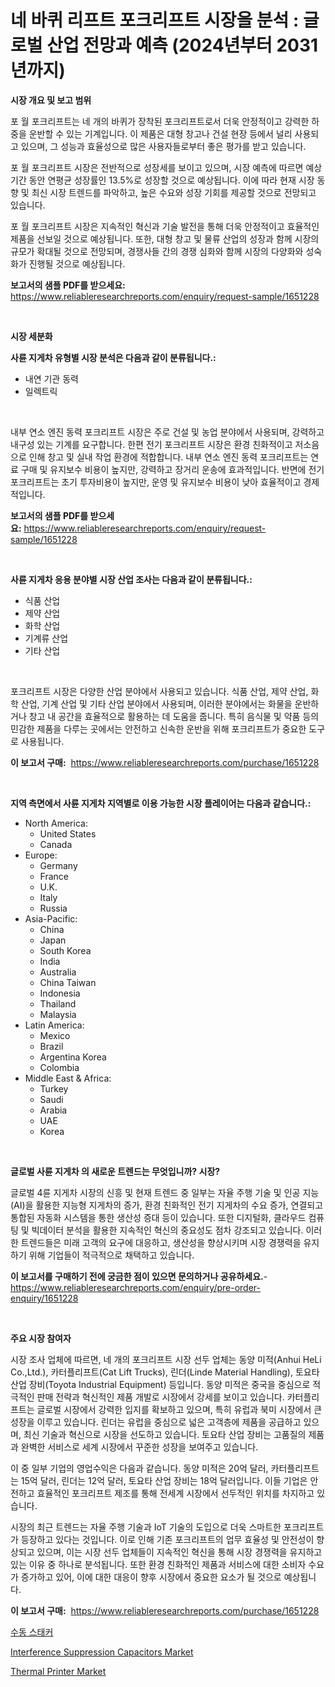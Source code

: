 <p><h1>네 바퀴 리프트 포크리프트 시장을 분석 : 글로벌 산업 전망과 예측 (2024년부터 2031년까지)</h1></p><p><strong>시장 개요 및 보고 범위</strong></p>
<p><p>포 월 포크리프트는 네 개의 바퀴가 장착된 포크리프트로서 더욱 안정적이고 강력한 하중을 운반할 수 있는 기계입니다. 이 제품은 대형 창고나 건설 현장 등에서 널리 사용되고 있으며, 그 성능과 효율성으로 많은 사용자들로부터 좋은 평가를 받고 있습니다.</p><p>포 월 포크리프트 시장은 전반적으로 성장세를 보이고 있으며, 시장 예측에 따르면 예상 기간 동안 연평균 성장률인 13.5%로 성장할 것으로 예상됩니다. 이에 따라 현재 시장 동향 및 최신 시장 트렌드를 파악하고, 높은 수요와 성장 기회를 제공할 것으로 전망되고 있습니다.</p><p>포 월 포크리프트 시장은 지속적인 혁신과 기술 발전을 통해 더욱 안정적이고 효율적인 제품을 선보일 것으로 예상됩니다. 또한, 대형 창고 및 물류 산업의 성장과 함께 시장의 규모가 확대될 것으로 전망되며, 경쟁사들 간의 경쟁 심화와 함께 시장의 다양화와 성숙화가 진행될 것으로 예상됩니다.</p></p>
<p><strong>보고서의 샘플 PDF를 받으세요:</strong> <a href="https://www.reliableresearchreports.com/enquiry/request-sample/1651228">https://www.reliableresearchreports.com/enquiry/request-sample/1651228</a></p>
<p>&nbsp;</p>
<p><strong>시장 세분화</strong></p>
<p><strong>사륜 지게차 유형별 시장 분석은 다음과 같이 분류됩니다.:</strong></p>
<p><ul><li>내연 기관 동력</li><li>일렉트릭</li></ul></p>
<p>&nbsp;</p>
<p><p>내부 연소 엔진 동력 포크리프트 시장은 주로 건설 및 농업 분야에서 사용되며, 강력하고 내구성 있는 기계를 요구합니다. 한편 전기 포크리프트 시장은 환경 친화적이고 저소음으로 인해 창고 및 실내 작업 환경에 적합합니다. 내부 연소 엔진 동력 포크리프트는 연료 구매 및 유지보수 비용이 높지만, 강력하고 장거리 운송에 효과적입니다. 반면에 전기 포크리프트는 초기 투자비용이 높지만, 운영 및 유지보수 비용이 낮아 효율적이고 경제적입니다.</p></p>
<p><strong>보고서의 샘플 PDF를 받으세요:</strong>&nbsp;<a href="https://www.reliableresearchreports.com/enquiry/request-sample/1651228">https://www.reliableresearchreports.com/enquiry/request-sample/1651228</a></p>
<p>&nbsp;</p>
<p><strong> 사륜 지게차 응용 분야별 시장 산업 조사는 다음과 같이 분류됩니다.:</strong></p>
<p><ul><li>식품 산업</li><li>제약 산업</li><li>화학 산업</li><li>기계류 산업</li><li>기타 산업</li></ul></p>
<p>&nbsp;</p>
<p><p>포크리프트 시장은 다양한 산업 분야에서 사용되고 있습니다. 식품 산업, 제약 산업, 화학 산업, 기계 산업 및 기타 산업 분야에서 사용되며, 이러한 분야에서는 화물을 운반하거나 창고 내 공간을 효율적으로 활용하는 데 도움을 줍니다. 특히 음식물 및 약품 등의 민감한 제품을 다루는 곳에서는 안전하고 신속한 운반을 위해 포크리프트가 중요한 도구로 사용됩니다.</p></p>
<p><strong>이 보고서 구매:</strong>&nbsp; <a href="https://www.reliableresearchreports.com/purchase/1651228">https://www.reliableresearchreports.com/purchase/1651228</a></p>
<p>&nbsp;</p>
<p><strong>지역 측면에서 사륜 지게차 지역별로 이용 가능한 시장 플레이어는 다음과 같습니다.:</strong></p>
<p><ul>
    <li>
        North America:
        <ul>
            <li>United States</li>
            <li>Canada</li>
        </ul>
    </li>
    <li>
        Europe:
        <ul>
            <li>Germany</li>
            <li>France</li>
            <li>U.K.</li>
            <li>Italy</li>
            <li>Russia</li>
        </ul>
    </li>
    <li>
        Asia-Pacific:
        <ul>
            <li>China</li>
            <li>Japan</li>
            <li>South Korea</li>
            <li>India</li>
            <li>Australia</li>
            <li>China Taiwan</li>
            <li>Indonesia</li>
            <li>Thailand</li>
            <li>Malaysia</li>
        </ul>
    </li>
    <li>
        Latin America:
        <ul>
            <li>Mexico</li>
            <li>Brazil</li>
            <li>Argentina Korea</li>
            <li>Colombia</li>
        </ul>
    </li>
    <li>
        Middle East & Africa:
        <ul>
            <li>Turkey</li>
            <li>Saudi</li>
            <li>Arabia</li>
            <li>UAE</li>
            <li>Korea</li>
        </ul>
    </li>
    </ul></p>
<p>&nbsp;</p>
<p><strong>글로벌 사륜 지게차 의 새로운 트렌드는 무엇입니까? 시장?</strong></p>
<p><p>글로벌 4륜 지게차 시장의 신흥 및 현재 트렌드 중 일부는 자율 주행 기술 및 인공 지능(AI)을 활용한 지능형 지게차의 증가, 환경 친화적인 전기 지게차의 수요 증가, 연결되고 통합된 자동화 시스템을 통한 생산성 증대 등이 있습니다. 또한 디지털화, 클라우드 컴퓨팅 및 빅데이터 분석을 활용한 지속적인 혁신의 중요성도 점차 강조되고 있습니다. 이러한 트렌드들은 미래 고객의 요구에 대응하고, 생산성을 향상시키며 시장 경쟁력을 유지하기 위해 기업들이 적극적으로 채택하고 있습니다.</p></p>
<p><strong>이 보고서를 구매하기 전에 궁금한 점이 있으면 문의하거나 공유하세요.</strong>- <a href="https://www.reliableresearchreports.com/enquiry/pre-order-enquiry/1651228">https://www.reliableresearchreports.com/enquiry/pre-order-enquiry/1651228</a></p>
<p>&nbsp;</p>
<p><strong>주요 시장 참여자</strong></p>
<p><p>시장 조사 업체에 따르면, 네 개의 포크리프트 시장 선두 업체는 동양 미적(Anhui HeLi Co.,Ltd.), 카터플리프트(Cat Lift Trucks), 린더(Linde Material Handling), 토요타 산업 장비(Toyota Industrial Equipment) 등입니다. 동양 미적은 중국을 중심으로 적극적인 판매 전략과 혁신적인 제품 개발로 시장에서 강세를 보이고 있습니다. 카터플리프트는 글로벌 시장에서 강력한 입지를 확보하고 있으며, 특히 유럽과 북미 시장에서 큰 성장을 이루고 있습니다. 린더는 유럽을 중심으로 넓은 고객층에 제품을 공급하고 있으며, 최신 기술과 혁신으로 시장을 선도하고 있습니다. 토요타 산업 장비는 고품질의 제품과 완벽한 서비스로 세계 시장에서 꾸준한 성장을 보여주고 있습니다.</p><p>이 중 일부 기업의 영업수익은 다음과 같습니다. 동양 미적은 20억 달러, 카터플리프트는 15억 달러, 린더는 12억 달러, 토요타 산업 장비는 18억 달러입니다. 이들 기업은 안전하고 효율적인 포크리프트 제조를 통해 전세계 시장에서 선두적인 위치를 차지하고 있습니다.</p><p>시장의 최근 트렌드는 자율 주행 기술과 IoT 기술의 도입으로 더욱 스마트한 포크리프트가 등장하고 있다는 것입니다. 이로 인해 기존 포크리프트의 업무 효율성 및 안전성이 향상되고 있으며, 이는 시장 선두 업체들이 지속적인 혁신을 통해 시장 경쟁력을 유지하고 있는 이유 중 하나로 분석됩니다. 또한 환경 친화적인 제품과 서비스에 대한 소비자 수요가 증가하고 있어, 이에 대한 대응이 향후 시장에서 중요한 요소가 될 것으로 예상됩니다.</p></p>
<p><strong>이 보고서 구매:</strong>&nbsp;&nbsp;<a href="https://www.reliableresearchreports.com/purchase/1651228">https://www.reliableresearchreports.com/purchase/1651228</a></p>
<p><p><a href="https://github.com/LanceOlsotn8978/Market-Research-Report-List-1/blob/main/633897010330.md">수동 스태커</a></p><p><a href="https://github.com/peachesmcdowel1/Market-Research-Report-List-2/blob/main/interference-suppression-capacitors-market.md">Interference Suppression Capacitors Market</a></p><p><a href="https://github.com/edytherolanlouisejk1miz0wig/Market-Research-Report-List-1/blob/main/thermal-printer-market.md">Thermal Printer Market</a></p></p>
